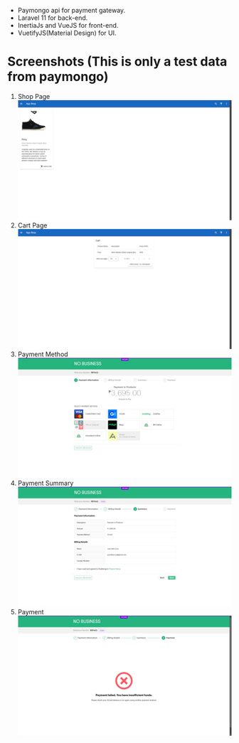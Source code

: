   - Paymongo api for payment gateway.
  - Laravel 11 for back-end.
  - InertiaJs and VueJS for front-end.
  - VuetifyJS(Material Design) for UI.
# Screenshots (This is only a test data from paymongo)
  1. Shop Page
     ![alt text](https://github.com/No-Spacing/paymongo-payment/blob/main/screenshots/sc1.jpg)
  2. Cart Page
     ![alt text](https://github.com/No-Spacing/paymongo-payment/blob/main/screenshots/sc2.jpg)
  3. Payment Method
     ![alt text](https://github.com/No-Spacing/paymongo-payment/blob/main/screenshots/sc3.jpg)
  4. Payment Summary
     ![alt text](https://github.com/No-Spacing/paymongo-payment/blob/main/screenshots/sc4.jpg)
  5. Payment 
     ![alt text](https://github.com/No-Spacing/paymongo-payment/blob/main/screenshots/sc5.jpg)
